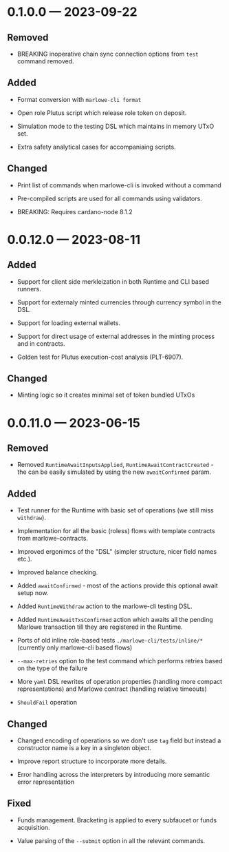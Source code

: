 
<a id='changelog-0.1.0.0'></a>
# 0.1.0.0 — 2023-09-22

## Removed

- BREAKING inoperative chain sync connection options from `test` command removed.

## Added

- Format conversion with `marlowe-cli format`

- Open role Plutus script which release role token on deposit.

- Simulation mode to the testing DSL which maintains in memory UTxO set.

- Extra safety analytical cases for accompaniaing scripts.

## Changed

- Print list of commands when marlowe-cli is invoked without a command

- Pre-compiled scripts are used for all commands using validators.

- BREAKING: Requires cardano-node 8.1.2

<a id='changelog-0.0.12.0'></a>
# 0.0.12.0 — 2023-08-11

## Added

- Support for client side merkleization in both Runtime and CLI based runners.

- Support for externaly minted currencies through currency symbol in the DSL.

- Support for loading external wallets.

- Support for direct usage of external addresses in the minting process and in contracts.

- Golden test for Plutus execution-cost analysis (PLT-6907).

## Changed

- Minting logic so it creates minimal set of token bundled UTxOs

<a id='changelog-0.0.11.0'></a>
# 0.0.11.0 — 2023-06-15

## Removed

- Removed `RuntimeAwaitInputsApplied`, `RuntimeAwaitContractCreated` - the can be easily simulated by using the new `awaitConfirmed` param.

## Added

- Test runner for the Runtime with basic set of operations (we still miss `withdraw`).

- Implementation for all the basic (roless) flows with template contracts from marlowe-contracts.

- Improved ergonimcs of the "DSL" (simpler structure, nicer field names etc.).

- Improved balance checking.

- Added `awaitConfirmed` - most of the actions provide this optional await setup now.

- Added `RuntimeWithdraw` action to the marlowe-cli testing DSL.

- Added `RuntimeAwaitTxsConfirmed` action which awaits all the pending Marlowe transaction till they are registered in the Runtime.

- Ports of old inline role-based tests `./marlowe-cli/tests/inline/*` (currently only marlowe-cli based flows)

- `--max-retries` option to the test command which performs retries based on the type of the failure

- More `yaml` DSL rewrites of operation properties (handling more compact representations) and Marlowe contract (handling relative timeouts)

- `ShouldFail` operation

## Changed

- Changed encoding of operations so we don't use `tag` field but instead a constructor name is a key in a singleton object.

- Improve report structure to incorporate more details.

- Error handling across the interpreters by introducing more semantic error representation

## Fixed

  - Funds management. Bracketing is applied to every subfaucet or funds acquisition.

- Value parsing of the `--submit` option in all the relevant commands.
